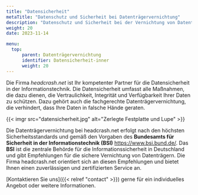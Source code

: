 ```yaml
---
title: "Datensicherheit"
metaTitle: "Datenschutz und Sicherheit bei Datenträgervernichtung"
description: "Datenschutz und Sicherheit bei der Vernichtung von Datenträgern gemäß den Bestimmungen des Bundesdatenschutzgesetzes und des Bundesamtes für Sicherheit in der Informationstechnik (BSI)"
weight: 20
date: 2023-11-14

menu:
  top:
      parent: Datenträgervernichtung
      identifier: Datensicherheit-inner
      weight: 20
---
```


Die Firma *headcrash.net* ist Ihr kompetenter Partner für die Datensicherheit in der Informationstechnik. Die Datensicherheit umfasst alle Maßnahmen, die dazu dienen, die Vertraulichkeit, Integrität und Verfügbarkeit Ihrer Daten zu schützen. Dazu gehört auch die fachgerechte Datenträgervernichtung, die verhindert, dass Ihre Daten in falsche Hände geraten.

{{< imgr src="datensicherheit.jpg" alt="Zerlegte Festplatte und Lupe" >}}

Die Datenträgervernichtung bei headcrash.net erfolgt nach den höchsten Sicherheitsstandards und gemäß den Vorgaben des **Bundesamts für Sicherheit in der Informationstechnik (BSI)** <https://www.bsi.bund.de/>. Das **BSI** ist die zentrale Behörde für die Informationssicherheit in Deutschland und gibt Empfehlungen für die sichere Vernichtung von Datenträgern. Die Firma headcrash.net orientiert sich an diesen Empfehlungen und bietet Ihnen einen zuverlässigen und zertifizierten Service an.

[Kontaktieren Sie uns]({{< relref "contact" >}}) gerne für ein individuelles Angebot oder weitere Informationen.
